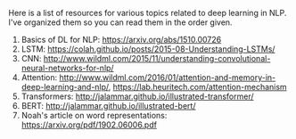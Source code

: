 Here is a list of resources for various topics related to deep learning in NLP. I've organized them so you can read them in the order given.

1. Basics of DL for NLP: https://arxiv.org/abs/1510.00726
2. LSTM: https://colah.github.io/posts/2015-08-Understanding-LSTMs/
3. CNN: http://www.wildml.com/2015/11/understanding-convolutional-neural-networks-for-nlp/
4. Attention: http://www.wildml.com/2016/01/attention-and-memory-in-deep-learning-and-nlp/, https://lab.heuritech.com/attention-mechanism
5. Transformers: http://jalammar.github.io/illustrated-transformer/
6. BERT: http://jalammar.github.io/illustrated-bert/
7. Noah's article on word representations: https://arxiv.org/pdf/1902.06006.pdf
